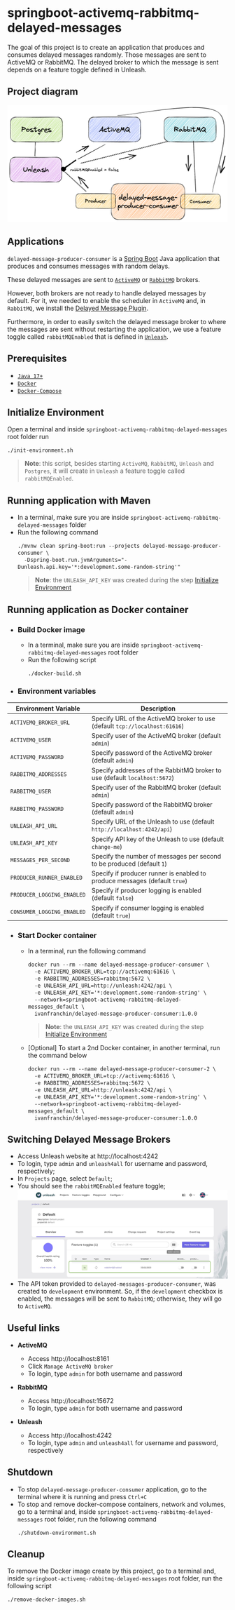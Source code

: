 # springboot-activemq-rabbitmq-delayed-messages

The goal of this project is to create an application that produces and consumes delayed messages randomly. Those messages are sent to ActiveMQ or RabbitMQ. The delayed broker to which the message is sent depends on a feature toggle defined in Unleash.

## Project diagram

![project-diagram](documentation/project-diagram.png)

## Applications

`delayed-message-producer-consumer` is a [Spring Boot](https://docs.spring.io/spring-boot/docs/current/reference/htmlsingle/) Java application that produces and consumes messages with random delays.

These delayed messages are sent to [`ActiveMQ`](https://activemq.apache.org/) or [`RabbitMQ`](https://www.rabbitmq.com/) brokers.

However, both brokers are not ready to handle delayed messages by default. For it, we needed to enable the scheduler in `ActiveMQ` and, in `RabbitMQ`, we install the [Delayed Message Plugin](https://github.com/rabbitmq/rabbitmq-delayed-message-exchange/).

Furthermore, in order to easily switch the delayed message broker to where the messages are sent without restarting the application, we use a feature toggle called `rabbitMQEnabled` that is defined in [`Unleash`](https://www.getunleash.io/).

## Prerequisites

- [`Java 17+`](https://www.oracle.com/java/technologies/downloads/#java17)
- [`Docker`](https://www.docker.com/)
- [`Docker-Compose`](https://docs.docker.com/compose/install/)

## Initialize Environment

Open a terminal and inside `springboot-activemq-rabbitmq-delayed-messages` root folder run
```
./init-environment.sh
```
> **Note**: this script, besides starting `ActiveMQ`, `RabbitMQ`, `Unleash` and `Postgres`, it will create in `Unleash` a feature toggle called `rabbitMQEnabled`. 

## Running application with Maven

- In a terminal, make sure you are inside `springboot-activemq-rabbitmq-delayed-messages` folder
- Run the following command
  ```
  ./mvnw clean spring-boot:run --projects delayed-message-producer-consumer \
    -Dspring-boot.run.jvmArguments="-Dunleash.api.key='*:development.some-random-string'"
  ```
  > **Note**: the `UNLEASH_API_KEY` was created during the step [Initialize Environment](#initialize-environment)

## Running application as Docker container

- ### Build Docker image

  - In a terminal, make sure you are inside `springboot-activemq-rabbitmq-delayed-messages` root folder
  - Run the following script
    ```
    ./docker-build.sh
    ```

- ### Environment variables
  
| Environment Variable       | Description                                                                 |
|----------------------------|-----------------------------------------------------------------------------|
| `ACTIVEMQ_BROKER_URL`      | Specify URL of the ActiveMQ broker to use (default `tcp://localhost:61616`) |
| `ACTIVEMQ_USER`            | Specify user of the ActiveMQ broker (default `admin`)                       |
| `ACTIVEMQ_PASSWORD`        | Specify password of the ActiveMQ broker (default `admin`)                   |
| `RABBITMQ_ADDRESSES`       | Specify addresses of the RabbitMQ broker to use (default `localhost:5672`)  |
| `RABBITMQ_USER`            | Specify user of the RabbitMQ broker (default `admin`)                       |
| `RABBITMQ_PASSWORD`        | Specify password of the RabbitMQ broker (default `admin`)                   |
| `UNLEASH_API_URL`          | Specify URL of the Unleash to use (default `http://localhost:4242/api`)     |
| `UNLEASH_API_KEY`          | Specify API key of the Unleash to use (default `change-me`)                 |
| `MESSAGES_PER_SECOND`      | Specify the number of messages per second to be produced (default `1`)      |
| `PRODUCER_RUNNER_ENABLED`  | Specify if producer runner is enabled to produce messages (default `true`)  |
| `PRODUCER_LOGGING_ENABLED` | Specify if producer logging is enabled (default `false`)                    |
| `CONSUMER_LOGGING_ENABLED` | Specify if consumer logging is enabled (default `true`)                     |

- ### Start Docker container

  - In a terminal, run the following command
    ```
    docker run --rm --name delayed-message-producer-consumer \
      -e ACTIVEMQ_BROKER_URL=tcp://activemq:61616 \
      -e RABBITMQ_ADDRESSES=rabbitmq:5672 \
      -e UNLEASH_API_URL=http://unleash:4242/api \
      -e UNLEASH_API_KEY='*:development.some-random-string' \
      --network=springboot-activemq-rabbitmq-delayed-messages_default \
      ivanfranchin/delayed-message-producer-consumer:1.0.0
    ```
    > **Note**: the `UNLEASH_API_KEY` was created during the step [Initialize Environment](#initialize-environment)

  - \[Optional\] To start a 2nd Docker container, in another terminal, run the command below
    ```
    docker run --rm --name delayed-message-producer-consumer-2 \
      -e ACTIVEMQ_BROKER_URL=tcp://activemq:61616 \
      -e RABBITMQ_ADDRESSES=rabbitmq:5672 \
      -e UNLEASH_API_URL=http://unleash:4242/api \
      -e UNLEASH_API_KEY='*:development.some-random-string' \
      --network=springboot-activemq-rabbitmq-delayed-messages_default \
      ivanfranchin/delayed-message-producer-consumer:1.0.0
    ```

## Switching Delayed Message Brokers

- Access Unleash website at http://localhost:4242
- To login, type `admin` and `unleash4all` for username and password, respectively;
- In `Projects` page, select `Default`;
- You should see the `rabbitMQEnabled` feature toggle;
  ![unleash-rabbitmqenabled](documentation/unleash-rabbitmqenabled.jpeg)
- The API token provided to `delayed-messages-producer-consumer`, was created to `development` environment. So, if the `development` checkbox is enabled, the messages will be sent to `RabbitMQ`; otherwise, they will go to `ActiveMQ`.

## Useful links

- **ActiveMQ**

  - Access http://localhost:8161
  - Click `Manage ActiveMQ broker`
  - To login, type `admin` for both username and password

- **RabbitMQ**

  - Access http://localhost:15672
  - To login, type `admin` for both username and password

- **Unleash**

  - Access http://localhost:4242
  - To login, type `admin` and `unleash4all` for username and password, respectively

## Shutdown

- To stop `delayed-message-producer-consumer` application, go to the terminal where it is running and press `Ctrl+C`
- To stop and remove docker-compose containers, network and volumes, go to a terminal and, inside `springboot-activemq-rabbitmq-delayed-messages` root folder, run the following command
  ```
  ./shutdown-environment.sh
  ```
## Cleanup

To remove the Docker image create by this project, go to a terminal and, inside `springboot-activemq-rabbitmq-delayed-messages` root folder, run the following script
```
./remove-docker-images.sh
```
